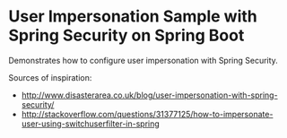 User Impersonation Sample with Spring Security on Spring Boot
======================================================================

Demonstrates how to configure user impersonation with Spring Security.

Sources of inspiration:

* http://www.disasterarea.co.uk/blog/user-impersonation-with-spring-security/
* http://stackoverflow.com/questions/31377125/how-to-impersonate-user-using-switchuserfilter-in-spring